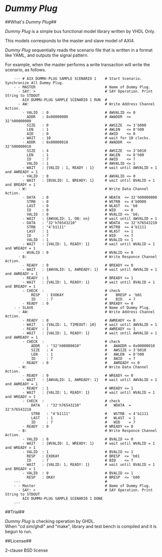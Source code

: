 *Dummy Plug*
============

##What's *Dummy Plug*##

*Dummy Plug* is a simple bus functional model library written by VHDL Only.  

This models corresponds to the master and slave model of AXI4. 

*Dummy Plug* sequentially reads the scenario file that is written in a format like YAML, 
and outputs the signal pattern.

For example, when the master performs a write transaction will write the scenario, as follows.

        --- # AIX DUMMU-PLUG SAMPLE SCENARIO 1    # Start Scenario. Synchronize All Dummy Plug.
        - - MASTER                                # Name of Dummy Plug.
          - SAY: >                                # SAY Operation. Print String to STDOUT
            AIX DUMMU-PLUG SAMPLE SCENARIO 1 RUN  #
          - AW:                                   # Write Address Channel Action.
            - VALID  : 0                          # AWVALID <= 0
              ADDR   : 0x00000000                 # AWADDR  <= 32'h00000000
              SIZE   : 0                          # AWSIZE  <= 3'b000
              LEN    : 1                          # AWLEN   <= 8'h00
              AID    : 0                          # AWID    <= 0
            - WAIT   : 10                         # wait for 10 clocks.
            - ADDR   : 0x00000010                 # AWADDR  <= 32'h00000010
              SIZE   : 4                          # AWSIZE  <= 3'b010
              LEN    : 1                          # AWLEN   <= 8'h00
              ID     : 7                          # AWID    <= 7
              VALID  : 1                          # AWVALID <= 1
            - WAIT   : {VALID : 1, READY : 1}     # wait until AWVALID = 1 and AWREADY = 1
            - VALID  : 0                          # AWVALID <= 0
            - WAIT   : {BVALID: 1, BREADY: 1}     # wait until BVALID = 1 and BREADY = 1
          - W:                                    # Write Data Channel Action.
            - DATA   : 0                          # WDATA  <= 32'h00000000
              STRB   : 0                          # WSTRB  <= 4'b0000
              LAST   : 0                          # WLAST  <= 'b0
              ID     : 0                          # WID    <= 0
              VALID  : 0                          # WVALID <= 'b0;
            - WAIT   : {AWVALID: 1, ON: on}       # wait until AWVALID = 1 
            - DATA   : "32'h76543210"             # WDATA  <= 32'h76543210
              STRB   : "4'b1111"                  # WSTRB  <= 4'b1111
              LAST   : 1                          # WLAST  <= 1
              ID     : 7                          # WID    <= 7
              VALID  : 1                          # WVALID <= 1
            - WAIT   : {VALID: 1, READY: 1}       # wait until WVALID = 1 and WREADY = 1
            - WVALID : 0                          # WVALID <= 0
          - B:                                    # Write Responce Channel Action.
            - READY  : 0                          # BREADY <= 0
            - WAIT   : {AWVALID: 1, AWREADY: 1}   # wait until AWVALID = 1 and AWREADY = 1
            - READY  : 1                          # BREADY <= 1
            - WAIT   : {VALID: 1, READY: 1}       # wait until BVALID = 1 and BREADY = 1
            - CHECK  :                            # check 
                RESP   : EXOKAY                   #    BRESP = 'b01
                ID     : 7                        #    BID   = 7
            - READY  : 0                          # BREADY <= 0
        - - SLAVE                                 # Name of Dummy Plug.
          - AW:                                   # Write Address Channel Action.
            - READY  : 0                          # AWREADY <= 0
            - WAIT   : {VALID: 1, TIMEOUT: 10}    # wait until AWVALID = 1
            - READY  : 1                          # AWREADY <= 1
            - WAIT   : {VALID: 1, READY: 1}       # wait until AWVALID = 1 and AWREADY = 1
            - CHECK  :                            # check 
                ADDR   : "32'h00000010"           #   AWADDR = 0x00000010
                SIZE   : 4                        #   AWSIZE = 3'b010
                LEN    : 1                        #   AWLEN  = 8'h00
                ID     : 7                        #   AWID   = 7
            - READY  : 0                          #   AWREADY <= 0
          - W:                                    # Write Data Channel Action.
            - READY  : 0                          # WREADY <= 0
            - WAIT   : {AWVALID: 1, AWREADY: 1}   # wait until AWVALID = 1 and AWREADY = 1
            - READY  : 1                          # WREADY <= 1
            - WAIT   : {VALID: 1, READY: 1}       # wait until WVALID = 1 and WREADY = 1
            - CHECK  :                            # check
                DATA   : "32'h76543210"           #   WDATA  = 32'h76543210
                STRB   : "4'b1111"                #   WSTRB  = 4'b1111
                LAST   : 1                        #   WLAST  = 1
                ID     : 7                        #   WID    = 7
            - READY  : 0                          # WREADY <= 0
          - B:                                    # Write Responce Channel Action.
            - VALID  : 0                          # BVALID <= 0
            - WAIT   : {WVALID: 1, WREADY: 1}     # wait until WVALID = 1 and WREADY = 1
            - VALID  : 1                          # BVALID <= 1
              RESP   : EXOKAY                     # BRESP  <= 'b01
              ID     : 7                          # BID    <= 7
            - WAIT   : {VALID: 1, READY: 1}       # wait until BVALID = 1 and BREADY = 1
            - VALID  : 0                          # BVALID <= 1
              RESP   : OKAY                       # BRESP  <= 'b00
        ---                                       # 
        - - Master                                # Name of Dummy Plug.
          - SAY: >                                # SAY Operation. Print String to STDOUT
            AIX DUMMU-PLUG SAMPLE SCENARIO 1 DONE
        ---

##Trial##

*Dummy Plug* is checking operation by GHDL.  
When "cd sim/ghdl" and "make",  library and test bench is compiled and it is begun to run.

##License##

2-clause BSD license


